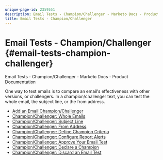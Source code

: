 ```yaml
---
unique-page-id: 2359551
description: Email Tests - Champion/Challenger - Marketo Docs - Product Documentation
title: Email Tests - Champion/Challenger
---
```


# Email Tests - Champion/Challenger {#email-tests-champion-challenger}

Email Tests - Champion/Challenger - Marketo Docs - Product Documentation

One way to test emails is to compare an email's effectiveness with other versions, or challengers. In a champion/challenger text, you can test the whole email, the subject line, or the from address.

* [Add an Email Champion/Challenger](../../../../../../welcome-to-marketo-docs/product-docs/email-marketing/general/functions-in-the-editor/email-tests---champion/challenger/add-an-email-champion/challenger.md)
* [Champion/Challenger: Whole Emails](../../../../../../welcome-to-marketo-docs/product-docs/email-marketing/general/functions-in-the-editor/email-tests---champion/challenger/champion/challenger-whole-emails.md)
* [Champion/Challenger: Subject Line](../../../../../../welcome-to-marketo-docs/product-docs/email-marketing/general/functions-in-the-editor/email-tests---champion/challenger/champion/challenger-subject-line.md)
* [Champion/Challenger: From Address](../../../../../../welcome-to-marketo-docs/product-docs/email-marketing/general/functions-in-the-editor/email-tests---champion/challenger/champion/challenger-from-address.md)
* [Champion/Challenger: Define Champion Criteria](../../../../../../welcome-to-marketo-docs/product-docs/email-marketing/general/functions-in-the-editor/email-tests---champion/challenger/champion/challenger-define-champion-criteria.md)
* [Champion/Challenger: Configure Report Alerts](../../../../../../welcome-to-marketo-docs/product-docs/email-marketing/general/functions-in-the-editor/email-tests---champion/challenger/champion/challenger-configure-report-alerts.md)
* [Champion/Challenger: Approve Your Email Test](../../../../../../welcome-to-marketo-docs/product-docs/email-marketing/general/functions-in-the-editor/email-tests---champion/challenger/champion/challenger-approve-your-email-test.md)
* [Champion/Challenger: Declare a Champion](../../../../../../welcome-to-marketo-docs/product-docs/email-marketing/general/functions-in-the-editor/email-tests---champion/challenger/champion/challenger-declare-a-champion.md)
* [Champion/Challenger: Discard an Email Test](../../../../../../welcome-to-marketo-docs/product-docs/email-marketing/general/functions-in-the-editor/email-tests---champion/challenger/champion/challenger-discard-an-email-test.md)

